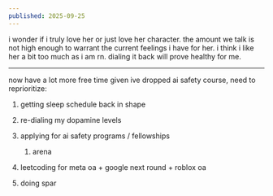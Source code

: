```yaml
---
published: 2025-09-25
---
```


i wonder if i truly love her or just love her character. the amount we talk is not high enough to warrant the current feelings i have for her. i think i like her a bit too much as i am rn. dialing it back will prove healthy for me.

---

now have a lot more free time given ive dropped ai safety course, need to reprioritize:

1) getting sleep schedule back in shape
2) re-dialing my dopamine levels

3) applying for ai safety programs / fellowships
	1) arena
4) leetcoding for meta oa + google next round + roblox oa
5) doing spar